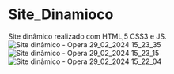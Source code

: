 # Site_Dinamioco
 Site dinâmico realizado com HTML,5 CSS3 e JS.
![Site dinâmico - Opera 29_02_2024 15_23_35](https://github.com/kaualor/Site_Dinamico/assets/136488694/ee2e5346-9ae9-4a41-8227-6dec4add3f0a)
![Site dinâmico - Opera 29_02_2024 15_23_15](https://github.com/kaualor/Site_Dinamico/assets/136488694/2d7254de-a65c-4b91-83e9-07c2f4bb8f80)
![Site dinâmico - Opera 29_02_2024 15_22_04](https://github.com/kaualor/Site_Dinamico/assets/136488694/3c560628-5798-4e83-9447-3063d71ba53a)

